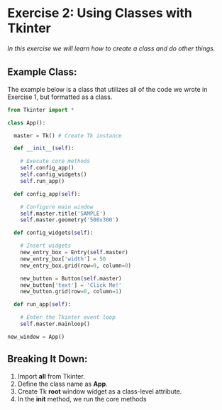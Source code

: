 # Exercise 2: Using Classes with Tkinter
###### In this exercise we will learn how to create a class and do other things.

## Example Class:
The example below is a class that utilizes all of the code we wrote in Exercise 1, but formatted as a class.
```python
from Tkinter import *  

class App():  

  master = Tk() # Create Tk instance  

  def __init__(self):  

    # Execute core methods
    self.config_app()
    self.config_widgets()
    self.run_app()  

  def config_app(self):  

    # Configure main window
    self.master.title('SAMPLE')
    self.master.geometry('500x300')  

  def config_widgets(self):

    # Insert widgets
    new_entry_box = Entry(self.master)
    new_entry_box['width'] = 50
    new_entry_box.grid(row=0, column=0)  

    new_button = Button(self.master)
    new_button['text'] = 'Click Me!'
    new_button.grid(row=0, column=1)  

  def run_app(self):  

    # Enter the Tkinter event loop
    self.master.mainloop()  

new_window = App()
```
## Breaking It Down:
1. Import **all** from Tkinter.
2. Define the class name as **App**.
3. Create Tk **root** window widget as a class-level attribute.
4. In the **init** method, we run the core methods
